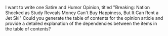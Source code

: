 I want to write one Satire and Humor Opinion, titled "Breaking: Nation Shocked as Study Reveals Money Can't Buy Happiness, But It Can Rent a Jet Ski" Could you generate the table of contents for the opinion article and provide a detailed explanation of the dependencies between the items in the table of contents?